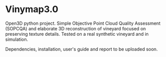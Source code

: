 # Vinymap3.0
Open3D python project. Simple Objective Point Cloud Quality Assessment (SOPCQA) and elaborate 3D reconstruction of vineyard focused on preserving texture details. Tested on a real synthetic vineyard and in simulation.

Dependencies, installation, user's guide and report to be uploaded soon. 
